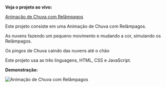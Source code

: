 **Veja o projeto ao vivo:**

[Animação de Chuva com Relâmpagos](https://ninja1375.github.io/Anima-o-de-Chuva-com-Rel-mpagos/)


Este projeto consiste em uma Animação de Chuva com Relâmpagos.

As nuvens fazendo um pequeno movimento e mudando a cor, simulando os Relâmpagos.

Os pingos de Chuva caindo das nuvens até o chão  

Este projeto usa as três linguagens,  HTML, CSS e JavaScript.

**Demonstração:**

![Animação de Chuva com Relâmpagos](https://github.com/user-attachments/assets/9639fa20-282d-4df4-b892-e207023d4161)

